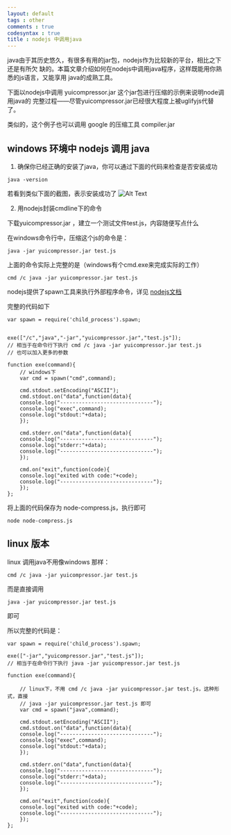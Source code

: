 ```yaml
---
layout: default
tags : other
comments : true
codesyntax : true
title : nodejs 中调用java 
---
```


java由于其历史悠久，有很多有用的jar包，nodejs作为比较新的平台，相比之下还是有所欠
缺的。本篇文章介绍如何在nodejs中调用java程序，这样既能用你熟悉的js语言，又能享用
java的成熟工具。

下面以nodejs中调用 yuicompressor.jar 这个jar包进行压缩的示例来说明node调用java的
完整过程——尽管yuicompressor.jar已经很大程度上被uglifyjs代替了。

类似的，这个例子也可以调用 google 的压缩工具 compiler.jar

## windows 环境中 nodejs 调用 java 

1. 确保你已经正确的安装了java，你可以通过下面的代码来检查是否安装成功

<pre><code>java -version</code></pre>

若看到类似下面的截图，表示安装成功了
![Alt Text](https://lh3.googleusercontent.com/-cVhFVD8smPw/UphdH9jhD_I/AAAAAAAABoE/MVAteYN7WdU/w506-h281/2013-11-29+17:23:03%E7%9A%84%E5%B1%8F%E5%B9%95%E6%88%AA%E5%9B%BE.png ) 

2. 用nodejs封装cmdline下的命令

下载yuicompressor.jar ，建立一个测试文件test.js，内容随便写点什么

在windows命令行中，压缩这个js的命令是：

<pre><code>java -jar yuicompressor.jar test.js</code></pre>

上面的命令实际上完整的是（windows有个cmd.exe来完成实际的工作）

<pre><code>cmd /c java -jar yuicompressor.jar test.js</code></pre>

nodejs提供了spawn工具来执行外部程序命令，详见 [nodejs文档](http://nodejs.org/api/child_process.html#child_process_child_process_spawn_command_args_options)

完整的代码如下

<pre><code>var spawn = require('child_process').spawn;


exe(["/c","java","-jar","yuicompressor.jar","test.js"]);
// 相当于在命令行下执行 cmd /c java -jar yuicompressor.jar test.js
// 也可以加入更多的参数

function exe(command){
    // windows下 
    var cmd = spawn("cmd",command);

    cmd.stdout.setEncoding("ASCII");
    cmd.stdout.on("data",function(data){
	console.log("------------------------------");
	console.log("exec",command);
	console.log("stdout:"+data);
    });

    cmd.stderr.on("data",function(data){
	console.log("------------------------------");
	console.log("stderr:"+data);
	console.log("------------------------------");
    });

    cmd.on("exit",function(code){
	console.log("exited with code:"+code);
	console.log("------------------------------");
    });
};</code></pre>

将上面的代码保存为 node-compress.js，执行即可

<code><pre>node node-compress.js</code></pre>

## linux 版本

linux 调用java不用像windows 那样：

<pre><code>cmd /c java -jar yuicompressor.jar test.js</code></pre>

而是直接调用

<pre><code>java -jar yuicompressor.jar test.js</code></pre>

即可

所以完整的代码是：

<pre><code>var spawn = require('child_process').spawn;

exe(["-jar","yuicompressor.jar","test.js"]);
// 相当于在命令行下执行 java -jar yuicompressor.jar test.js

function exe(command){

    // linux下，不用 cmd /c java -jar yuicompressor.jar test.js，这种形式，直接
    // java -jar yuicompressor.jar test.js 即可
    var cmd = spawn("java",command);

    cmd.stdout.setEncoding("ASCII");
    cmd.stdout.on("data",function(data){
	console.log("------------------------------");
	console.log("exec",command);
	console.log("stdout:"+data);
    });

    cmd.stderr.on("data",function(data){
	console.log("------------------------------");
	console.log("stderr:"+data);
	console.log("------------------------------");
    });

    cmd.on("exit",function(code){
	console.log("exited with code:"+code);
	console.log("------------------------------");
    });
};</code></pre>
